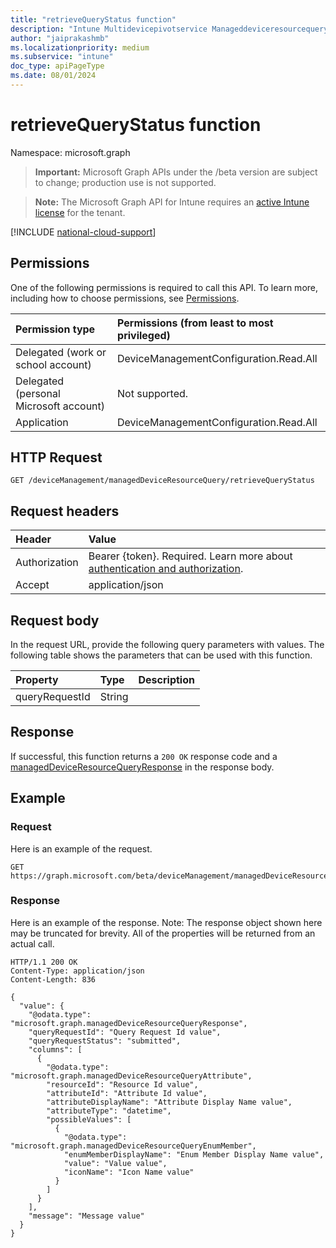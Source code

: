 ```yaml
---
title: "retrieveQueryStatus function"
description: "Intune Multidevicepivotservice Manageddeviceresourcequery Retrievequerystatus Api ."
author: "jaiprakashmb"
ms.localizationpriority: medium
ms.subservice: "intune"
doc_type: apiPageType
ms.date: 08/01/2024
---
```


# retrieveQueryStatus function

Namespace: microsoft.graph

> **Important:** Microsoft Graph APIs under the /beta version are subject to change; production use is not supported.

> **Note:** The Microsoft Graph API for Intune requires an [active Intune license](https://go.microsoft.com/fwlink/?linkid=839381) for the tenant.



[!INCLUDE [national-cloud-support](../../includes/all-clouds.md)]

## Permissions
One of the following permissions is required to call this API. To learn more, including how to choose permissions, see [Permissions](/graph/permissions-reference).

|Permission type|Permissions (from least to most privileged)|
|:---|:---|
|Delegated (work or school account)|DeviceManagementConfiguration.Read.All|
|Delegated (personal Microsoft account)|Not supported.|
|Application|DeviceManagementConfiguration.Read.All|

## HTTP Request
<!-- {
  "blockType": "ignored"
}
-->
``` http
GET /deviceManagement/managedDeviceResourceQuery/retrieveQueryStatus
```

## Request headers
|Header|Value|
|:---|:---|
|Authorization|Bearer {token}. Required. Learn more about [authentication and authorization](/graph/auth/auth-concepts).|
|Accept|application/json|

## Request body
In the request URL, provide the following query parameters with values.
The following table shows the parameters that can be used with this function.

|Property|Type|Description|
|:---|:---|:---|
|queryRequestId|String||



## Response
If successful, this function returns a `200 OK` response code and a [managedDeviceResourceQueryResponse](../resources/intune-multidevicepivotservice-manageddeviceresourcequeryresponse.md) in the response body.

## Example

### Request
Here is an example of the request.
``` http
GET https://graph.microsoft.com/beta/deviceManagement/managedDeviceResourceQuery/retrieveQueryStatus(queryRequestId='parameterValue')
```

### Response
Here is an example of the response. Note: The response object shown here may be truncated for brevity. All of the properties will be returned from an actual call.
``` http
HTTP/1.1 200 OK
Content-Type: application/json
Content-Length: 836

{
  "value": {
    "@odata.type": "microsoft.graph.managedDeviceResourceQueryResponse",
    "queryRequestId": "Query Request Id value",
    "queryRequestStatus": "submitted",
    "columns": [
      {
        "@odata.type": "microsoft.graph.managedDeviceResourceQueryAttribute",
        "resourceId": "Resource Id value",
        "attributeId": "Attribute Id value",
        "attributeDisplayName": "Attribute Display Name value",
        "attributeType": "datetime",
        "possibleValues": [
          {
            "@odata.type": "microsoft.graph.managedDeviceResourceQueryEnumMember",
            "enumMemberDisplayName": "Enum Member Display Name value",
            "value": "Value value",
            "iconName": "Icon Name value"
          }
        ]
      }
    ],
    "message": "Message value"
  }
}
```
